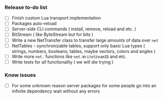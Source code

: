 ### Release to-do list
- [ ] Finish custom Lua transport implementation
- [ ] Packages auto-reload
- [ ] Server-side CLI commands ( install, remove, reload and etc. )
- [ ] BitStream ( like ByteStream but for bits )
- [ ] Write a new NetTransfer class to transfer large amounts of data over `net`
- [ ] NetTables - synchronizable tables, support only basic Lua types ( strings, numbers, booleans, tables, maybe vectors, colors and angles )
- [ ] Write more `net.` functions like `net.WriteSteamID` and etc.
- [ ] Write tests for all functionality ( we will die trying )

### Know issues
- [ ] For some unknown reason server packages for some people go into an infinite dependency wait without any errors
